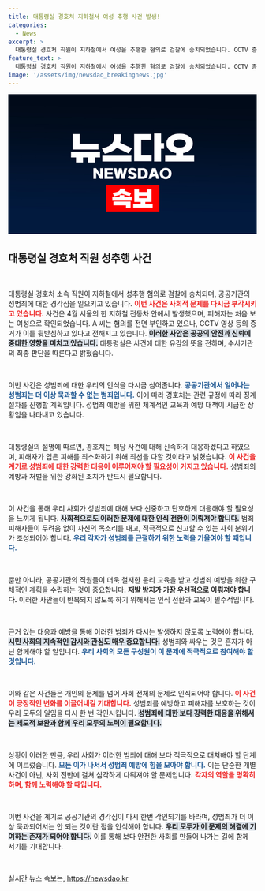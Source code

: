 ```yaml
---
title: 대통령실 경호처 지하철서 여성 추행 사건 발생!
categories:
  - News
excerpt: >
  대통령실 경호처 직원이 지하철에서 여성을 추행한 혐의로 검찰에 송치되었습니다. CCTV 증거에도 불구하고 혐의를 부인한 A씨의 충격적인 행동에 대한 대통령실의 공식 입장은 무엇일까요? 클릭해서 자세히 알아보세요!
feature_text: >
  대통령실 경호처 직원이 지하철에서 여성을 추행한 혐의로 검찰에 송치되었습니다. CCTV 증거에도 불구하고 혐의를 부인한 A씨의 충격적인 행동에 대한 대통령실의 공식 입장은 무엇일까요? 클릭해서 자세히 알아보세요!
image: '/assets/img/newsdao_breakingnews.jpg'
---
```


<p><img src="/assets/img/newsdao_breakingnews.jpg" alt="koreaapp 속보" /></p>

<h2 data-ke-size="size26">대통령실 경호처 직원 성추행 사건</h2>

<p data-ke-size="size16">&nbsp;</p>

<p>대통령실 경호처 소속 직원이 지하철에서 성추행 혐의로 검찰에 송치되며, 공공기관의 성범죄에 대한 경각심을 일으키고 있습니다. <b><span style="color: #ee2323;">이번 사건은 사회적 문제를 다시금 부각시키고 있습니다.</span></b> 사건은 4월 서울의 한 지하철 전동차 안에서 발생했으며, 피해자는 처음 보는 여성으로 확인되었습니다. A 씨는 혐의를 전면 부인하고 있으나, CCTV 영상 등의 증거가 이를 뒷받침하고 있다고 전해지고 있습니다. <b><span style="background-color: #21538527;">이러한 사안은 공공의 안전과 신뢰에 중대한 영향을 미치고 있습니다.</span></b> 대통령실은 사건에 대한 유감의 뜻을 전하며, 수사기관의 최종 판단을 따른다고 밝혔습니다.</p>

<p data-ke-size="size16">&nbsp;</p>

<p>이번 사건은 성범죄에 대한 우리의 인식을 다시금 심어줍니다. <b><span style="color: #1a5490;">공공기관에서 일어나는 성범죄는 더 이상 묵과할 수 없는 범죄입니다.</span></b> 이에 따라 경호처는 관련 규정에 따라 징계 절차를 진행할 계획입니다. 성범죄 예방을 위한 체계적인 교육과 예방 대책이 시급한 상황임을 나타내고 있습니다. </p>

<p data-ke-size="size16">&nbsp;</p>

<p>대통령실의 설명에 따르면, 경호처는 해당 사건에 대해 신속하게 대응하겠다고 하였으며, 피해자가 입은 피해를 최소화하기 위해 최선을 다할 것이라고 밝혔습니다. <b><span style="color: #ee2323;">이 사건을 계기로 성범죄에 대한 강력한 대응이 이루어져야 할 필요성이 커지고 있습니다.</span></b> 성범죄의 예방과 처벌을 위한 강화된 조치가 반드시 필요합니다. </p>

<p data-ke-size="size16">&nbsp;</p>

<p>이 사건을 통해 우리 사회가 성범죄에 대해 보다 신중하고 단호하게 대응해야 할 필요성을 느끼게 됩니다. <b><span style="background-color: #21538527;">사회적으로도 이러한 문제에 대한 인식 전환이 이뤄져야 합니다.</span></b> 범죄 피해자들이 두려움 없이 자신의 목소리를 내고, 적극적으로 신고할 수 있는 사회 분위기가 조성되어야 합니다. <b><span style="color: #1a5490;">우리 각자가 성범죄를 근절하기 위한 노력을 기울여야 할 때입니다.</span></b> </p>

<p data-ke-size="size16">&nbsp;</p>

<p>뿐만 아니라, 공공기관의 직원들이 더욱 철저한 윤리 교육을 받고 성범죄 예방을 위한 구체적인 계획을 수립하는 것이 중요합니다. <b><span style="ee2323;">재발 방지가 가장 우선적으로 이뤄져야 합니다.</span></b> 이러한 사안들이 반복되지 않도록 하기 위해서는 인식 전환과 교육이 필수적입니다.</p>

<p data-ke-size="size16">&nbsp;</p>

<p>근거 있는 대응과 예방을 통해 이러한 범죄가 다시는 발생하지 않도록 노력해야 합니다. <b><span style="background-color: #21538527;">시민 사회의 지속적인 감시와 관심도 매우 중요합니다.</span></b> 성범죄와 싸우는 것은 혼자가 아닌 함께해야 할 일입니다. <b><span style="color: #1a5490;">우리 사회의 모든 구성원이 이 문제에 적극적으로 참여해야 할 것입니다.</span></b></p>

<p data-ke-size="size16">&nbsp;</p>

<p>이와 같은 사건들은 개인의 문제를 넘어 사회 전체의 문제로 인식되어야 합니다. <b><span style="color: #ee2323;">이 사건이 긍정적인 변화를 이끌어내길 기대합니다.</span></b> 성범죄를 예방하고 피해자를 보호하는 것이 우리 모두의 일임을 다시 한 번 각인시킵니다. <b><span style="background-color: #21538527;">성범죄에 대한 보다 강력한 대응을 위해서는 제도적 보완과 함께 우리 모두의 노력이 필요합니다.</span></b></p>

<p data-ke-size="size16">&nbsp;</p>

<p>상황이 이러한 만큼, 우리 사회가 이러한 범죄에 대해 보다 적극적으로 대처해야 할 단계에 이르렀습니다. <b><span style="color: #1a5490;">모든 이가 나서서 성범죄 예방에 힘을 모아야 합니다.</span></b> 이는 단순한 개별 사건이 아닌, 사회 전반에 걸쳐 심각하게 다뤄져야 할 문제입니다. <b><span style="color: #ee2323;">각자의 역할을 명확히 하며, 함께 노력해야 할 때입니다.</span></b></p>

<p data-ke-size="size16">&nbsp;</p>

<p>이번 사건을 계기로 공공기관의 경각심이 다시 한번 각인되기를 바라며, 성범죄가 더 이상 묵과되어서는 안 되는 것이란 점을 인식해야 합니다. <b><span style="background-color: #21538527;">우리 모두가 이 문제의 해결에 기여하는 존재가 되어야 합니다.</span></b> 이를 통해 보다 안전한 사회를 만들어 나가는 길에 함께 서기를 기대합니다. </p>

<p data-ke-size="size16">&nbsp;</p>
실시간 뉴스 속보는, <a href="https://newsdao.kr" rel="dofollow">https://newsdao.kr</a>


